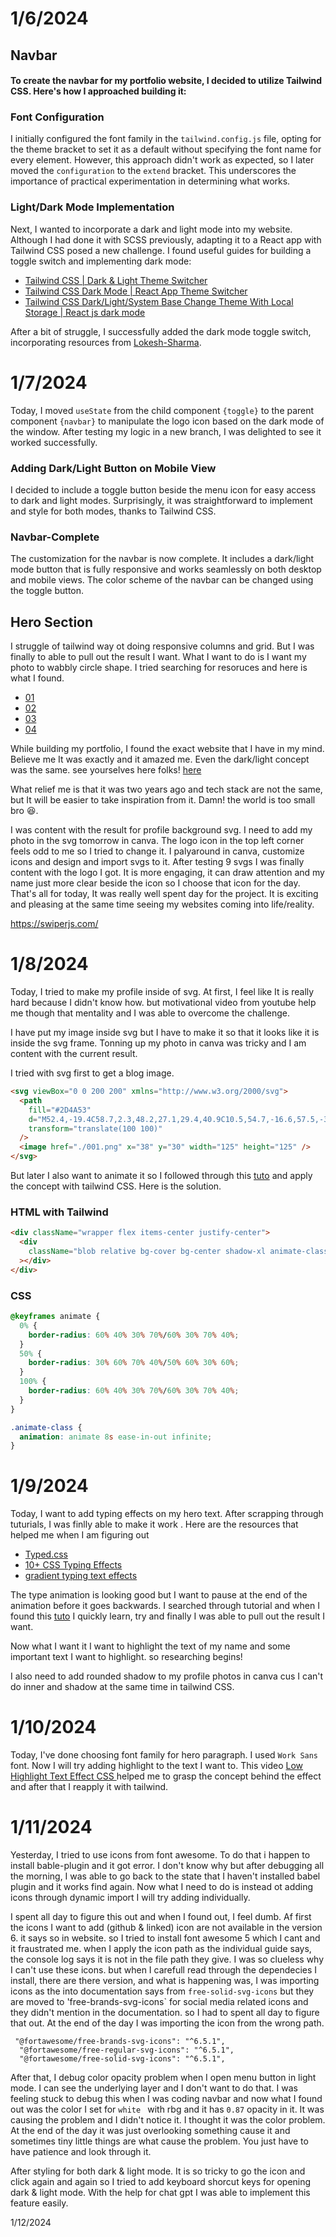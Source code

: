 # 1/6/2024

## Navbar

#### To create the navbar for my portfolio website, I decided to utilize Tailwind CSS. Here's how I approached building it:

### Font Configuration

I initially configured the font family in the `tailwind.config.js` file, opting for the theme bracket to set it as a default without specifying the font name for every element. However, this approach didn't work as expected, so I later moved the `configuration` to the `extend` bracket. This underscores the importance of practical experimentation in determining what works.

### Light/Dark Mode Implementation

Next, I wanted to incorporate a dark and light mode into my website. Although I had done it with SCSS previously, adapting it to a React app with Tailwind CSS posed a new challenge. I found useful guides for building a toggle switch and implementing dark mode:

- [Tailwind CSS | Dark & Light Theme Switcher](https://www.youtube.com/watch?v=oMOe_32M6ss&ab_channel=JohnKomarnicki)
- [Tailwind CSS Dark Mode | React App Theme Switcher](https://www.youtube.com/watch?v=VylXkPy-MIc&ab_channel=OverClocked)
- [Tailwind CSS Dark/Light/System Base Change Theme With Local Storage | React js dark mode](https://www.youtube.com/watch?v=NMTq5HIxMa8&ab_channel=CodeAProgram)

After a bit of struggle, I successfully added the dark mode toggle switch, incorporating resources from [Lokesh-Sharma](https://www.linkedin.com/pulse/creating-dark-light-mode-tailwind-css-reactjs-guide-beginners-sharma/).

# 1/7/2024

Today, I moved `useState` from the child component `{toggle}` to the parent component `{navbar}` to manipulate the logo icon based on the dark mode of the window. After testing my logic in a new branch, I was delighted to see it worked successfully.

### Adding Dark/Light Button on Mobile View

I decided to include a toggle button beside the menu icon for easy access to dark and light modes. Surprisingly, it was straightforward to implement and style for both modes, thanks to Tailwind CSS.

### Navbar-Complete

The customization for the navbar is now complete. It includes a dark/light mode button that is fully responsive and works seamlessly on both desktop and mobile views. The color scheme of the navbar can be changed using the toggle button.

## Hero Section

I struggle of tailwind way ot doing responsive columns and grid. But I was finally to able to pull out the result I want.
What I want to do is I want my photo to wabbly circle shape. I tried searching for resoruces and here is what I found.

- [01](https://www.smashingmagazine.com/2021/03/css-generators/)
- [02](https://turbofuture.com/internet/CSS-Shapes-Generator)
- [03](https://www.blobmaker.app/)
- [04](https://blog.logrocket.com/15-best-css-shape-generators-demo/#triangles)

While building my portfolio, I found the exact website that I have in my mind. Believe me It was exactly and it amazed me. Even the dark/light concept was the same. see yourselves here folks! [here](httpsf://www.youtube.com/watch?app=desktop&v=27JtRAI3QO8&ab_channel=Bedimcode)

What relief me is that it was two years ago and tech stack are not the same, but It will be easier to take inspiration from it. Damn! the world is too small bro 😆.

I was content with the result for profile background svg. I need to add my photo in the svg tomorrow in canva. The logo icon in the top left corner feels odd to me so I tried to change it. I palyaround in canva, customize icons and design and import svgs to it. After testing 9 svgs I was finally content with the logo I got. It is more engaging, it can draw attention and my name just more clear beside the icon so I choose that icon for the day. That's all for today, It was really well spent day for the project. It is exciting and pleasing at the same time seeing my websites coming into life/reality.

https://swiperjs.com/

# 1/8/2024

Today, I tried to make my profile inside of svg. At first, I feel like It is really hard because I didn't know how. but motivational video from youtube help me though that mentality and I was able to overcome the challenge.

I have put my image inside svg but I have to make it so that it looks like it is inside the svg frame. Tonning up my photo in canva was tricky and I am content with the current result.

I tried with svg first to get a blog image.

```html
<svg viewBox="0 0 200 200" xmlns="http://www.w3.org/2000/svg">
  <path
    fill="#2D4A53"
    d="M52.4,-19.4C58.7,2.3,48.2,27.1,29.4,40.9C10.5,54.7,-16.6,57.5,-32.9,45.6C-49.1,33.7,-54.5,7.1,-47.2,-16C-39.9,-39.2,-20,-58.9,1.6,-59.4C23.1,-59.9,46.1,-41.2,52.4,-19.4Z"
    transform="translate(100 100)"
  />
  <image href="./001.png" x="38" y="30" width="125" height="125" />
</svg>
```

But later I also want to animate it so I followed through this [tuto](https://www.youtube.com/watch?v=2FiRnukg8eg&ab_channel=Divinector) and apply the concept with tailwind CSS. Here is the solution.

### HTML with Tailwind

```html
<div className="wrapper flex items-center justify-center">
  <div
    className="blob relative bg-cover bg-center shadow-xl animate-class transition-all duration-1000 size-60 bg-[url('./cyan.png')]"
  ></div>
</div>
```

### CSS

```css
@keyframes animate {
  0% {
    border-radius: 60% 40% 30% 70%/60% 30% 70% 40%;
  }
  50% {
    border-radius: 30% 60% 70% 40%/50% 60% 30% 60%;
  }
  100% {
    border-radius: 60% 40% 30% 70%/60% 30% 70% 40%;
  }
}

.animate-class {
  animation: animate 8s ease-in-out infinite;
}
```

# 1/9/2024

Today, I want to add typing effects on my hero text. After scrapping through tuturials, I was finlly able to make it work .
Here are the resources that helped me when I am figuring out

- [Typed.css](https://typedcss.com/)
- [10+ CSS Typing Effects](https://freefrontend.com/css-typing-text/)
- [gradient typing text effects](https://codepen.io/ladyjellington/pen/qBBQBYy)

The type animation is looking good but I want to pause at the end of the animation before it goes backwards. I searched through tutorial and when I found this [tuto](https://www.youtube.com/watch?v=ccO2B40zkv4&ab_channel=OnlineTutorials) I quickly learn, try and finally I was able to pull out the result I want.

Now what I want it I want to highlight the text of my name and some important text I want to highlight. so researching begins!

I also need to add rounded shadow to my profile photos in canva cus I can't do inner and shadow at the same time in tailwind CSS.

# 1/10/2024

Today, I've done choosing font family for hero paragraph. I used `Work Sans` font. Now I will try adding highlight to the text I want to. This video [Low Highlight Text Effect CSS ](https://www.youtube.com/watch?v=WKgkWL7RXXQ&ab_channel=CodingArtist) helped me to grasp the concept behind the effect and after that I reapply it with tailwind.

# 1/11/2024

Yesterday, I tried to use icons from font awesome. To do that i happen to install bable-plugin and it got error. I don't know why but after debugging all the morning, I was able to go back to the state that I haven't installed babel plugin and it works find again. Now what I need to do is instead ot adding icons through dynamic import I will try adding individually.

I spent all day to figure this out and when I found out, I feel dumb. Af first the icons I want to add (github & linked) icon are not available in the version 6. it says so in website. so I tried to install font awesome 5 which I cant and it fraustrated me. when I apply the icon path as the individual guide says, the console log says it is not in the file path they give. I was so clueless why I can't use these icons. but when I carefull read through the dependecies I install, there are there version, and what is happening was, I was importing icons as the into documentation says from `free-solid-svg-icons` but they are moved to 'free-brands-svg-icons` for social media related icons and they didn't mention in the documentation. so I had to spent all day to figure that out. At the end of the day I was importing the icon from the wrong path.

```
 "@fortawesome/free-brands-svg-icons": "^6.5.1",
  "@fortawesome/free-regular-svg-icons": "^6.5.1",
  "@fortawesome/free-solid-svg-icons": "^6.5.1",
```

After that, I debug color opacity problem when I open menu button in light mode. I can see the underlying layer and I don't want to do that. I was feeling stuck to debug this when I was coding navbar and now what I found out was the color I set for `white ` with rbg and it has `0.87` opacity in it. It was causing the problem and I didn't notice it. I thought it was the color problem. At the end of the day it was just overlooking something cause it and sometimes tiny little things are what cause the problem. You just have to have patience and look through it.

After styling for both dark & light mode. It is so tricky to go the icon and click again and again so I tried to add keyboard shorcut keys for opening dark & light mode. With the help for chat gpt I was able to implement this feature easily.

1/12/2024
